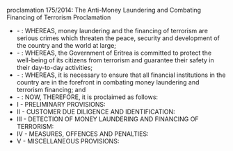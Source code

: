 proclamation 175&#x2F;2014: The Anti-Money Laundering and Combating Financing of Terrorism Proclamation

<ul>
			<li> - : WHEREAS, money laundering and the financing of terrorism are serious crimes which threaten the peace, security and development of the country and the world at large;<ul>
			</ul></li>			<li> - : WHEREAS, the Government of Eritrea is committed to protect the well-being of its citizens from terrorism and guarantee their safety in their day-to-day activities;<ul>
			</ul></li>			<li> - : WHEREAS, it is necessary to ensure that all financial institutions in the country are in the forefront in combating money laundering and terrorism financing; and<ul>
			</ul></li>			<li> - : NOW, THEREFORE, it is proclaimed as follows:<ul>
			</ul></li>			<li>I - PRELIMINARY PROVISIONS: <ul>
			</ul></li>			<li>II - CUSTOMER DUE DILIGENCE AND IDENTIFICATION: <ul>
			</ul></li>			<li>III - DETECTION OF MONEY LAUNDERING AND FINANCING OF TERRORISM: <ul>
			</ul></li>			<li>IV - MEASURES, OFFENCES AND PENALTIES: <ul>
			</ul></li>			<li>V - MISCELLANEOUS PROVISIONS: <ul>
			</ul></li></ul>
